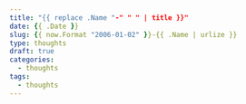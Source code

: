 ```yaml
---
title: "{{ replace .Name "-" " " | title }}"
date: {{ .Date }}
slug: {{ now.Format "2006-01-02" }}-{{ .Name | urlize }}
type: thoughts
draft: true
categories:
  - thoughts
tags:
  - thoughts
---
```

